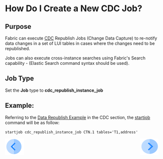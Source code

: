 # How Do I Create a New CDC Job?

## Purpose
Fabric can execute [CDC](/articles/18_cdc_and_search/02_cdc_messages.md) Republish Jobs (Change Data Capture) to re-notify data changes in a set of LUI tables in cases where the changes need to be republished.

Jobs can also execute cross-instance searches using Fabric's Search capability - (Elastic Search command syntax should be used).

## Job Type
Set the **Job** type to **cdc_republish_instance_job**

## Example:
Referring to the [Data Republish Example](/articles/18_cdc_and_search/02_cdc_messages.md#data-republish) in the CDC section, the [startjob](/articles/20_jobs_and_batch_services/07_jobs_commands.md#startjob-jobtype-namename-uiduid-affinityaffinity-argsargs-exec_intervalexecinterval) command will be as follow:

```
startjob cdc_republish_instance_job CTN.1 tables='T1,address'
```



[![Previous](/articles/images/Previous.png)](/articles/20_jobs_and_batch_services/05_create_a_new_broadway_job.md)[<img align="right" width="60" height="54" src="/articles/images/Next.png">](/articles/20_jobs_and_batch_services/07_jobs_commands.md)
